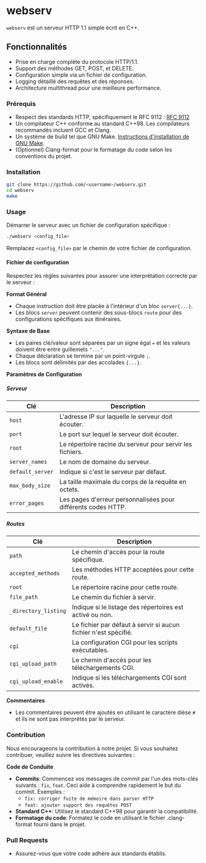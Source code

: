 # webserv

`webserv` est un serveur HTTP 1.1 simple écrit en C++.

## Fonctionnalités

- Prise en charge complète du protocole HTTP/1.1.
- Support des méthodes GET, POST, et DELETE.
- Configuration simple via un fichier de configuration.
- Logging détaillé des requêtes et des réponses.
- Architecture multithread pour une meilleure performance.

### Prérequis

- Respect des standards HTTP, spécifiquement le RFC 9112 : [RFC 9112](https://datatracker.ietf.org/doc/html/rfc9112)
- Un compilateur C++ conforme au standard C++98. Les compilateurs recommandés incluent GCC et Clang.
- Un système de build tel que GNU Make. [Instructions d'installation de GNU Make](https://www.gnu.org/software/make/).
- (Optionnel) Clang-format pour le formatage du code selon les conventions du projet.

### Installation

```sh
git clone https://github.com/<username>/webserv.git
cd webserv
make
```

### Usage

Démarrer le serveur avec un fichier de configuration spécifique :

```sh
./webserv <config_file>
```
Remplacez `<config_file>` par le chemin de votre fichier de configuration.

#### Fichier de configuration

Respectez les règles suivantes pour assurer une interprétation correcte par le serveur :

**Format Général**
- Chaque instruction doit être placée à l'intérieur d'un bloc `server{...}`.
- Les blocs `server` peuvent contenir des sous-blocs `route` pour des configurations spécifiques aux itinéraires.

**Syntaxe de Base**
- Les paires clé/valeur sont séparées par un signe égal `=` et les valeurs doivent être entre guillemets `"..."`.
- Chaque déclaration se termine par un point-virgule `;`.
- Les blocs sont délimités par des accolades `{...}`.

**Paramètres de Configuration**

##### Serveur

| Clé               | Description                                                  |
|-------------------|--------------------------------------------------------------|
| `host`            | L'adresse IP sur laquelle le serveur doit écouter.           |
| `port`            | Le port sur lequel le serveur doit écouter.                  |
| `root`            | Le répertoire racine du serveur pour servir les fichiers.    |
| `server_names`    | Le nom de domaine du serveur.                                |
| `default_server`  | Indique si c'est le serveur par défaut.                      |
| `max_body_size`   | La taille maximale du corps de la requête en octets.         |
| `error_pages`     | Les pages d'erreur personnalisées pour différents codes HTTP.|

##### Routes

| Clé                   | Description                                                  |
|-----------------------|--------------------------------------------------------------|
| `path`                | Le chemin d'accès pour la route spécifique.                  |
| `accepted_methods`    | Les méthodes HTTP acceptées pour cette route.                |
| `root`                | Le répertoire racine pour cette route.                       |
| `file_path`           | Le chemin du fichier à servir.                               |
| `_directory_listing`   | Indique si le listage des répertoires est activé ou non.     |
| `default_file`        | Le fichier par défaut à servir si aucun fichier n'est spécifié.|
| `cgi`                 | La configuration CGI pour les scripts exécutables.           |
| `cgi_upload_path`     | Le chemin d'accès pour les téléchargements CGI.              |
| `cgi_upload_enable`   | Indique si les téléchargements CGI sont activés.             |


**Commentaires**
- Les commentaires peuvent être ajoutés en utilisant le caractère dièse `#` et ils ne sont pas interprétés par le serveur.

### Contribution

Nous encourageons la contribution à notre projet. Si vous souhaitez contribuer, veuillez suivre les directives suivantes :

**Code de Conduite**
- **Commits**: Commencez vos messages de commit par l'un des mots-clés suivants : `fix`, `feat`. Ceci aide à comprendre rapidement le but du commit.
  Exemples :
  - `fix: corriger fuite de mémoire dans parser HTTP`
  - `feat: ajouter support des requêtes POST`
- **Standard C++**: Utilisez le standard C++98 pour garantir la compatibilité.
- **Formatage du code**: Formatez le code en utilisant le fichier .clang-format fourni dans le projet.

### Pull Requests

- Assurez-vous que votre code adhère aux standards établis.

